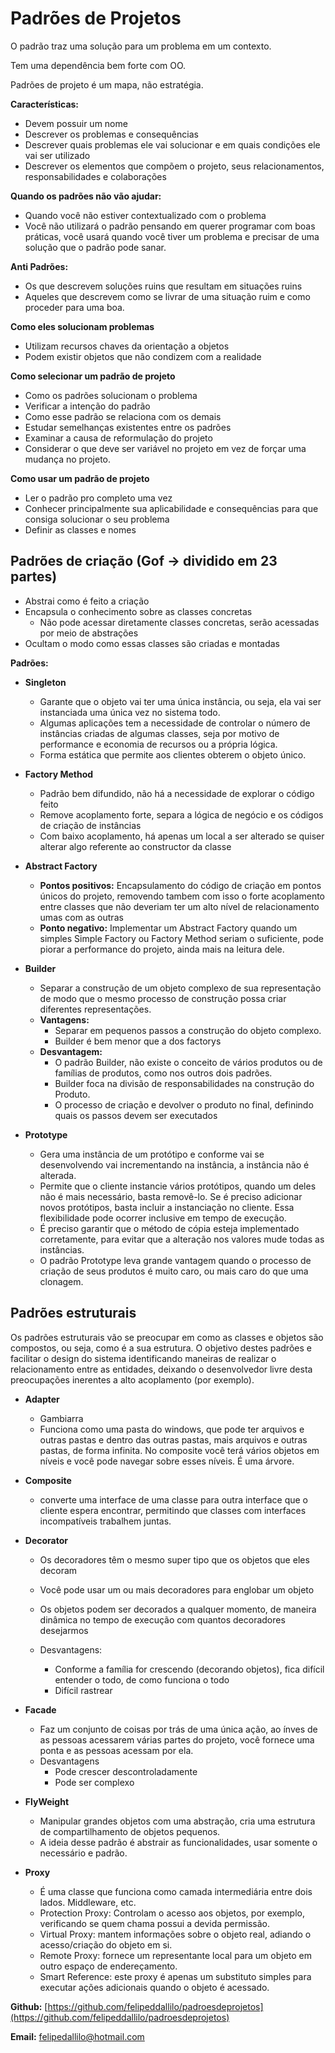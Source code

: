 # Padrões de Projetos

O padrão traz uma solução para um problema em um contexto.

Tem uma dependência bem forte com OO.

Padrões de projeto é um mapa, não estratégia.

**Características:**



*   Devem possuir um nome
*   Descrever os problemas e consequências
*   Descrever quais problemas ele vai solucionar e em quais condições ele vai ser utilizado
*   Descrever os elementos que compõem o projeto, seus relacionamentos, responsabilidades e colaborações

**Quando os padrões não vão ajudar:**



*   Quando você não estiver contextualizado com o problema
*   Você não utilizará o padrão pensando em querer programar com boas práticas, você usará quando você tiver um problema e precisar de uma solução que o padrão pode sanar.

**Anti Padrões:**



*   Os que descrevem soluções ruins que resultam em situações ruins
*   Aqueles que descrevem como se livrar de uma situação ruim e como proceder para uma boa.

**Como eles solucionam problemas**



*   Utilizam recursos chaves da orientação a objetos
*   Podem existir objetos que não condizem com a realidade

**Como selecionar um padrão de projeto**



*   Como os padrões solucionam o problema
*   Verificar a intenção do padrão
*   Como esse padrão se relaciona com os demais
*   Estudar semelhanças existentes entre os padrões
*   Examinar a causa de reformulação do projeto
*   Considerar o que deve ser variável no projeto em vez de forçar uma mudança no projeto.

**Como usar um padrão de projeto**



*   Ler o padrão pro completo uma vez
*   Conhecer principalmente sua aplicabilidade e consequências para que consiga solucionar o seu problema
*   Definir as classes e nomes


## Padrões de criação (Gof -> dividido em 23 partes)



*   Abstrai como é feito a criação
*   Encapsula o conhecimento sobre as classes concretas
    *   Não pode acessar diretamente classes concretas, serão acessadas por meio de abstrações
*   Ocultam o modo como essas classes são criadas e montadas

**Padrões:**



*   **Singleton**
    *   Garante que o objeto vai ter uma única instância, ou seja, ela vai ser instanciada uma única vez no sistema todo.
    *   Algumas aplicações tem a necessidade de controlar o número de instâncias criadas de algumas classes, seja por motivo de performance e economia de recursos ou a própria lógica.
    *   Forma estática que permite aos clientes obterem o objeto único.



*   **Factory Method**
    *   Padrão bem difundido, não há a necessidade de explorar o código feito
    *   Remove acoplamento forte, separa a lógica de negócio e os códigos de criação de instâncias
    *   Com baixo acoplamento, há apenas um local a ser alterado se quiser alterar algo referente ao constructor da classe



*   **Abstract Factory**
    *   **Pontos positivos:** Encapsulamento do código de criação em pontos únicos do projeto, removendo tambem com isso o forte acoplamento entre classes que não deveriam ter um alto nível de relacionamento umas com as outras
    *   **Ponto negativo:** Implementar um Abstract Factory quando um simples Simple Factory ou Factory Method seriam o suficiente, pode piorar a performance do projeto, ainda mais na leitura dele.



*   **Builder**
    *   Separar a construção de um objeto complexo de sua representação de modo que o mesmo processo de construção possa criar diferentes representações.
    *   **Vantagens:**
        *   Separar em pequenos passos a construção do objeto complexo.
        *   Builder é bem menor que a dos factorys
    *   **Desvantagem:**
        *   O padrão Builder, não existe o conceito de vários produtos ou de famílias de produtos, como nos outros dois padrões.
        *   Builder foca na divisão de responsabilidades na construção do Produto.
        *   O processo de criação e devolver o produto no final, definindo quais os passos devem ser executados



*   **Prototype**
    *   Gera uma instância de um protótipo e conforme vai se desenvolvendo vai incrementando na instância, a instância não é alterada.
    *   Permite que o cliente instancie vários protótipos, quando um deles não é mais necessário, basta removê-lo. Se é preciso adicionar novos protótipos, basta incluir a instanciação no cliente. Essa flexibilidade pode ocorrer inclusive em tempo de execução.
    *   É preciso garantir que o método de cópia esteja implementado corretamente, para evitar que a alteração nos valores mude todas as instâncias.
    *   O padrão Prototype leva grande vantagem quando o processo de criação de seus produtos é muito caro, ou mais caro do que uma clonagem.


## Padrões estruturais

Os padrões estruturais vão se preocupar em como as classes e objetos são compostos, ou seja, como é a sua estrutura. O objetivo destes padrões e facilitar o design do sistema identificando maneiras de realizar o relacionamento entre as entidades, deixando o desenvolvedor livre desta preocupações inerentes a alto acoplamento (por exemplo).



*   **Adapter**
    *   Gambiarra
    *   Funciona como uma pasta do windows, que pode ter arquivos e outras pastas e dentro das outras pastas, mais arquivos e outras pastas, de forma infinita. No composite você terá vários objetos em níveis e você pode navegar sobre esses níveis. É uma árvore.



*   **Composite**
    *   converte uma interface de uma classe para outra interface que o cliente espera encontrar, permitindo que classes com interfaces incompatíveis trabalhem juntas.



*   **Decorator**
    *   Os decoradores têm o mesmo super tipo que os objetos que eles decoram
    *   Você pode usar um ou mais decoradores para englobar um objeto
    *   Os objetos podem ser decorados a qualquer momento, de maneira dinâmica no tempo de execução com quantos decoradores desejarmos

    *   Desvantagens:
        - Conforme a família for crescendo (decorando objetos), fica difícil entender o todo, de como funciona o todo
        - Difícil rastrear



*   **Facade**
    *   Faz um conjunto de coisas por trás de uma única ação, ao ínves de as pessoas acessarem várias partes do projeto, você fornece uma ponta e as pessoas acessam por ela.

    - Desvantagens
        - Pode crescer descontroladamente
        - Pode ser complexo



*   **FlyWeight**
    *   Manipular grandes objetos com uma abstração, cria uma estrutura de compartilhamento de objetos pequenos.
    *   A ideia desse padrão é abstrair as funcionalidades, usar somente o necessário e padrão.



*   **Proxy**
    *   É uma classe que funciona como camada intermediária entre dois lados. Middleware, etc.
    *   Protection Proxy: Controlam o acesso aos objetos, por exemplo, verificando se quem chama possui a devida permissão.
    *   Virtual Proxy: mantem informações sobre o objeto real, adiando o acesso/criação do objeto em si.
    *   Remote Proxy: fornece um representante local para um objeto em outro espaço de endereçamento.
    *   Smart Reference: este proxy é apenas um substituto simples para executar ações adicionais quando o objeto é acessado.


**Github:** [https://github.com/felipeddallilo/padroesdeprojetos](https://github.com/felipeddallilo/padroesdeprojetos)

**Email:** [felipedallilo@hotmail.com](mailto:felipedallilo@hotmail.com)
